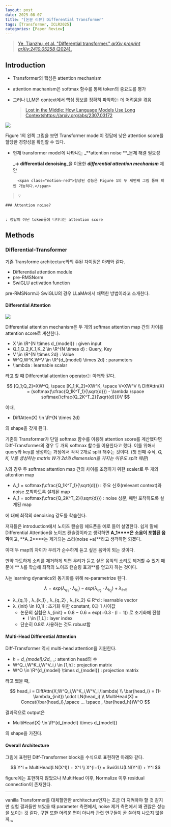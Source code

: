 ```yaml
---
layout: post
date: 2025-08-07
title: "[논문 리뷰] Differential Transformer"
tags: [Transformer, ICLR2025]
categories: [Paper Review]
---
```


> [Ye, Tianzhu, et al. "Differential transformer." ](https://arxiv.org/abs/2410.05258)[_arXiv preprint arXiv:2410.05258_](https://arxiv.org/abs/2410.05258)[ (2024).](https://arxiv.org/abs/2410.05258)



## Introduction

- Transformer의 핵심은 attention mechanism
- attention machanism은 softmax 함수를 통해 token의 중요도를 평가
- 그러나 LLM은 context에서 핵심 정보를 정확히 파악하는 데 어려움을 겪음

	> [Lost in the Middle: How Language Models Use Long Contextshttps://arxiv.org/abs/2307.03172](https://arxiv.org/abs/2307.03172)


![](https://prod-files-secure.s3.us-west-2.amazonaws.com/542b861c-36a8-4051-84e5-8804b6728dba/9083ea56-691a-4752-ae26-47f403431ac8/image.png?X-Amz-Algorithm=AWS4-HMAC-SHA256&X-Amz-Content-Sha256=UNSIGNED-PAYLOAD&X-Amz-Credential=ASIAZI2LB466THDLUSS6%2F20250901%2Fus-west-2%2Fs3%2Faws4_request&X-Amz-Date=20250901T004751Z&X-Amz-Expires=3600&X-Amz-Security-Token=IQoJb3JpZ2luX2VjEKD%2F%2F%2F%2F%2F%2F%2F%2F%2F%2FwEaCXVzLXdlc3QtMiJHMEUCIBfDXphpBbwSqtUOZdofRYzxkKWwJYAIL%2BlgUpmoEtPKAiEA4Ko3eFfeqnksKQoczjBj9%2BUzfSeFZPtP4%2F1qwcmSObAqiAQI%2Bf%2F%2F%2F%2F%2F%2F%2F%2F%2F%2FARAAGgw2Mzc0MjMxODM4MDUiDLei6XirAPgb9DUYKSrcAx8gXXWkm%2B3aq0kk0SLsQpqyxczKsr7LPEfrgG%2Bch3nrksUnSdAG6yZtXz579wagIaqXSAiOf5VDRJO2FS4CrTeyL%2BpvaPe80xsTbxj3H%2FfyXTnjoncTWIGCTYsFymEXjU1f30m97IFMPuzsr8NDDd9oyFbVVYeZLGyUXC8EGZ0jwmNeKRtr2sYI8pyyaIGp7S4DywMkkQ20DMqCtIEMP4k0QAd2d3VKf4Oqwk7DdxpF4pisIGvL%2Fib0%2B0I6KfXCzEF%2B83zik1SeSYekB3j9TPhpvJJd5ywbJskTIYZzjY2wnro9nTZInBnSBm%2FbShYbNjlwbJhmdGmDkz2%2FPrE7pQ69R%2F0kXRwdZ1misAyXb6e7KKL4HjhsVkMIQhDuwyxvfMv1R0UHlV2EOrxytiZPRc%2BOSWBueHMk3bFVlxHp1X0ButDhymBT9yGL%2F8AEekQQNGY%2Bo7Fv0PSj62Sclr7m%2BxWPZEfFkqs8PB6YxbfEiidj%2BNsED%2BVS8BRzorNTL3KwlR7xjiWlFmrby5nH7ELMgbBm%2BBBQI3iPMRMhFLJ2ylGobsVS1%2BZqXqXZr98rsz9vB%2BG%2FjsJI%2BOCqNptv1FhNKTEHWCAt9lHfxfslnO27kpxILbqA%2BjxYwiDIQugzMKLK08UGOqUBjHTf1r6Z3X0fwsBLXUhhU%2BV999h5gDSUSnrBg3xkBMNijvQZ15SymtaGF1VrbxBLHzl9jLd8%2BCltddltrFiql7V00u%2BmsyKI%2FU0D76G8kklzJnl4cVHUUK%2FyOX4eyYh86z5zsgXbFfBXiMZvO7voor00xZ1BvsVMaQ9auo1Cazen8GeKv2rNOMrpkDSSYsWBU1b5rhT7fgLldNw6ojbWWGsjD5YE&X-Amz-Signature=2fe61db503e7bd1c7973b33d1411f2d59a7d2f9039df54882ba869ab3480d9be&X-Amz-SignedHeaders=host&x-amz-checksum-mode=ENABLED&x-id=GetObject)


Figure 1의 왼쪽 그림을 보면 Transformer model이 정답에 낮은 attention score를 할당한 경향성을 확인할 수 있다.

- 현재 transformer model에 나타나는 _**attention noise **_문제 해결 필요성

	_**→ differential denoising**_을 이용한 _**differential attention mechanism**_ 제안


		<span class="notion-red">향상된 성능은 Figure 1의 두 세번째 그림 통해 확인 가능하다.</span>


> 💡 


	### Attention noise?


	: 정답이 아닌 token들에 나타나는 attention score



## Methods



### Differential-Transformer


기존 Transforme architecture와의 주된 차이점은 아래와 같다.

- Differential attention module
- pre-RMSNorm
- SwiGLU activation function

pre-RMSNorm과 SwiGLU의 경우 LLaMA에서 채택한 방법이라고 소개한다.



#### Differential Attention


![](https://prod-files-secure.s3.us-west-2.amazonaws.com/542b861c-36a8-4051-84e5-8804b6728dba/116d70b2-1963-4810-9167-f4c7d8a06e8f/image.png?X-Amz-Algorithm=AWS4-HMAC-SHA256&X-Amz-Content-Sha256=UNSIGNED-PAYLOAD&X-Amz-Credential=ASIAZI2LB466THDLUSS6%2F20250901%2Fus-west-2%2Fs3%2Faws4_request&X-Amz-Date=20250901T004751Z&X-Amz-Expires=3600&X-Amz-Security-Token=IQoJb3JpZ2luX2VjEKD%2F%2F%2F%2F%2F%2F%2F%2F%2F%2FwEaCXVzLXdlc3QtMiJHMEUCIBfDXphpBbwSqtUOZdofRYzxkKWwJYAIL%2BlgUpmoEtPKAiEA4Ko3eFfeqnksKQoczjBj9%2BUzfSeFZPtP4%2F1qwcmSObAqiAQI%2Bf%2F%2F%2F%2F%2F%2F%2F%2F%2F%2FARAAGgw2Mzc0MjMxODM4MDUiDLei6XirAPgb9DUYKSrcAx8gXXWkm%2B3aq0kk0SLsQpqyxczKsr7LPEfrgG%2Bch3nrksUnSdAG6yZtXz579wagIaqXSAiOf5VDRJO2FS4CrTeyL%2BpvaPe80xsTbxj3H%2FfyXTnjoncTWIGCTYsFymEXjU1f30m97IFMPuzsr8NDDd9oyFbVVYeZLGyUXC8EGZ0jwmNeKRtr2sYI8pyyaIGp7S4DywMkkQ20DMqCtIEMP4k0QAd2d3VKf4Oqwk7DdxpF4pisIGvL%2Fib0%2B0I6KfXCzEF%2B83zik1SeSYekB3j9TPhpvJJd5ywbJskTIYZzjY2wnro9nTZInBnSBm%2FbShYbNjlwbJhmdGmDkz2%2FPrE7pQ69R%2F0kXRwdZ1misAyXb6e7KKL4HjhsVkMIQhDuwyxvfMv1R0UHlV2EOrxytiZPRc%2BOSWBueHMk3bFVlxHp1X0ButDhymBT9yGL%2F8AEekQQNGY%2Bo7Fv0PSj62Sclr7m%2BxWPZEfFkqs8PB6YxbfEiidj%2BNsED%2BVS8BRzorNTL3KwlR7xjiWlFmrby5nH7ELMgbBm%2BBBQI3iPMRMhFLJ2ylGobsVS1%2BZqXqXZr98rsz9vB%2BG%2FjsJI%2BOCqNptv1FhNKTEHWCAt9lHfxfslnO27kpxILbqA%2BjxYwiDIQugzMKLK08UGOqUBjHTf1r6Z3X0fwsBLXUhhU%2BV999h5gDSUSnrBg3xkBMNijvQZ15SymtaGF1VrbxBLHzl9jLd8%2BCltddltrFiql7V00u%2BmsyKI%2FU0D76G8kklzJnl4cVHUUK%2FyOX4eyYh86z5zsgXbFfBXiMZvO7voor00xZ1BvsVMaQ9auo1Cazen8GeKv2rNOMrpkDSSYsWBU1b5rhT7fgLldNw6ojbWWGsjD5YE&X-Amz-Signature=eaf488d08278863f33c8c344740ae46a192fae1154819772570a5c1999cb176c&X-Amz-SignedHeaders=host&x-amz-checksum-mode=ENABLED&x-id=GetObject)


Differential attention mechanism은 두 개의 softmax attention map 간의 차이를 attention score로 계산한다.

- X \in \R^{N \times d\_{model}} : given input
- Q\_1,Q\_2,K\_1,K\_2 \in \R^{N \times d} : Query, Key
- V \in \R^{N \times 2d} : Value
- W^Q,W^K,W^V \in \R^{d\_{model} \times 2d} : parameters
- \lambda : learnable scalar

라고 할 때 Differential attention operator는 아래와 같다.


$$
[Q_1;Q_2]=XW^Q, \space [K_1;K_2]=XW^K, \space V=XW^V \\
DiffAttn(X) = (softmax(\cfrac{Q_1K^T_1}{\sqrt{d}}) - \lambda \space softmax(\cfrac{Q_2K^T_2}{\sqrt{d}}))V
$$


이때,

- DiffAtten(X) \in \R^{N \times 2d}

의 shape을 갖게 된다.


기존의 Transformer가 단일 softmax 함수를 이용해 attention score를 계산했다면 Diff-Transformer의 경우 두 개의 softmax 함수를 이용한다고 했다. 이를 위해서 query와 key를 생성하는 과정에서 각각 2개로 split 해주는 것이다. <span class="notion-red">(첫 번째 수식, </span><span class="notion-red">_Q, K, V를 생성하는 matrix W가 2d의 dismension을 가지는 이유도 split 때문_</span><span class="notion-red">)</span>


 λ의 경우 두 softmax attention map 간의 차이를 조정하기 위한 scaler로 두 개의 attention map

- A\_1 = softmax(\cfrac{Q\_1K^T\_1}{\sqrt{d}}) : 주요 신호(relevant context)와 noise 포착하도록 설계된 map
- A\_1 = softmax(\cfrac{Q\_2K^T\_2}{\sqrt{d}}) : noise 성분, 패턴 포착하도록 설계된 map 

에 대해 최적의 denoising 강도를 학습한다.


저자들은 introduction에서 노이즈 캔슬링 헤드폰을 예로 들어 설명한다. 쉽게 말해 Differential Attention을 노이즈 캔슬링이라고 생각하면 **A\_1****은 소음이 포함된 음악**이고, **A\_2****는 제거되는 소리(noise +a)**라고 생각하면 되겠다. 


이때 두 map의 차이가 우리가 순수하게 듣고 싶은 음악이 되는 것이다. 


만약 과도하게 소리를 제거하게 되면 우리가 듣고 싶은 음악의 소리도 제거할 수 있기 때문에 ** λ를 학습해 최적의 노이즈 캔슬링 효과**를 얻고자 하는 것이다.


λ는 learning dynamics와 동기화를 위해 re-parametrize 된다.


$$
\lambda = exp(\lambda_{q_1} \cdot \lambda_{k_1}) - exp(\lambda_{q_2} \cdot \lambda_{k_2}) + \lambda_{init}
$$

- λ\_{q\_1} , λ\_{k\_1} , λ\_{q\_2} , λ\_{k\_2} ∈ R^d : learnable vector
- λ\_{init} \in (0,1) : 초기화 위한 constant, 0과 1 사이값
	- 논문의 실험은 λ\_{init} = 0.8 − 0.6 × exp(−0.3 · (l − 1)) 로 초기화해 진행
		- l \in [1,L] : layer index
	- 단순히 0.8로 사용하는 것도 robust함


#### **Multi-Head Differential Attention**


Diff-Transformer 역시 multi-head attention을 지원한다.

- _h = d\_{model}/2d__ _: attention head의 수
- W^Q\_i,W^K\_i,W^V\_i,i \in [1,h] : projection matrix
- W^O \in \R^{d\_{model} \times d\_{model}} : projection matrix

라고 했을 때,


$$
head_i = DiffAttn(X;W^Q_i,W^K_i,W^V_i,\lambda) \\
\bar{head_i} = (1-\lambda_{init}) \cdot LN(head_i) \\
MultiHead(X) = Concat(\bar{head_i},\space ... \space , \bar{head_h})W^O
$$


결과적으로 output은

- MultiHead(X) \in \R^{d\_{model} \times d\_{model}}

의 shape을 가진다.



#### Overall Architecture


그림에 표현된 Diff-Transformer block을 수식으로 표현하면 아래와 같다.


$$
Y^l = MultiHead(LN(X^l)) + X^l \\
X^{l+1} = SwiGLU(LN(Y^l)) + Y^l
$$


figure에는 표현하지 않았으나 MultiHead 이후, Normalize 이후 residual connection이 존재한다.


---


vanilla Transformer를 대체할만한 architecture인지는 조금 더 지켜봐야 할 것 같지만 실험 결과들만 보았을 때 parameter 측면에서, noise 제거 측면에서 꽤 괜찮은 성능을 보이는 것 같다. 구현 또한 어려운 편이 아니라 관련 연구들이 곧 쏟아져 나오지 않을까,,,

